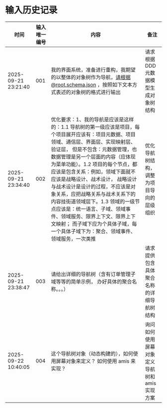 # 输入历史记录

| 时间 | 输入唯一编号 | 内容 | 备注 |
|------|-------------|------|------|
| 2025-09-21 23:21:40 | 001 | 我的界面系统，准备进行重构，我期望的以整体的对象树作为导航，请根据@root.schema.json ，按照如下文本方式表述的对象树的格式进行输出 | 请求根据DDD元数据模型生成对象树结构 |
| 2025-09-21 23:34:40 | 002 | 优化要求：1、我的导航是应该是这样的：1.1 导航树的第一级应该是项目，每个项目展开应该有：项目元数据、项目领域、通信层、界面层、实现映射层、验证层， 但是不包含：元数据管理，也数据管理是另一个层面的内容（应体现为菜单功能）。1.2 项目的每个节点，都应该是包含关系：例如，领域下面就不应该是战略设计、战术设计， 战略设计与战术设计是设计的过程，不应该是对象关系，应把战略关系与战术关系下的内容挂街道领域层下。1.3 领域的一级节点应该是：统一语言、子域、领域事件、领域服务、限界上下文、限界上下文映射； 而子域下应为个具体子域，每一个具体子域下为：聚合、领域事件、领域服务，一次类推 | 优化导航树结构，调整为项目导向的层级组织 |
| 2025-09-21 23:38:47 | 003 | 请给出详细的导航树（含有订单管理子域等等的简单示例， 办好具体的聚合名称。。。） | 请求提供包含具体聚合名称的详细导航树结构 |
| 2025-09-22 10:40:05 | 004 | 这个导航树对象（动态构建的），如何使用屏幕对象来定义？ 如何使用 amis 来实现？ | 询问如何使用屏幕对象定义导航树和amis实现方案 |
